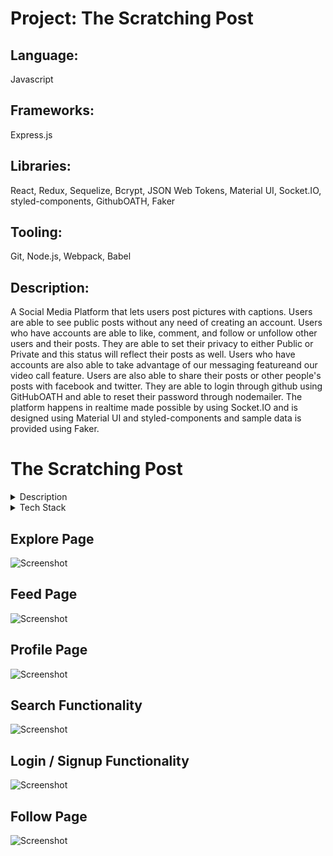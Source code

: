 # Project: The Scratching Post

## Language:
Javascript

## Frameworks:
Express.js

## Libraries:
React, Redux, Sequelize, Bcrypt, JSON Web Tokens, Material UI, Socket.IO, styled-components, GithubOATH, Faker
## Tooling:
Git, Node.js, Webpack, Babel

## Description:
A Social Media Platform that lets users post pictures with captions. Users are able to see public posts without any need of creating an account.
Users who have accounts are able to like, comment, and follow or unfollow other users and their posts.
They are able to set their privacy to either Public or Private and this status will reflect their posts as well.
Users who have accounts are also able to take advantage of our messaging featureand our video call feature.
Users are also able to share their posts or other people's posts with facebook and twitter.
They are able to login through github using GitHubOATH and able to reset their password through nodemailer.
The platform happens in realtime made possible by using Socket.IO and is designed using Material UI and styled-components and sample data is provided using Faker.

# The Scratching Post

<details>
    <summary>Description</summary>
    A Social Media Platform that lets users post pictures with captions. Users are able to see public posts without any need of creating an account.
    Users who have accounts are able to like, comment, and follow or unfollow other users and their posts.
    They are able to set their privacy to either Public or Private and this status will reflect their posts as well.
    Users who have accounts are also able to take advantage of our messaging featureand our video call feature.
    Users are also able to share their posts or other people's posts with facebook and twitter.
    They are able to login through github using GitHubOATH and able to reset their password through nodemailer.
    The platform happens in realtime made possible by using Socket.IO and is designed using Material UI and styled-components and sample data is provided using Faker.
</details>

<details>
    <summary>Tech Stack</summary>
    Javascript
    Express.js
    Node.js
    Git
    Webpack
    Babel
    React
    Redux
    Sequelize
    Bcrypt
    JSON Web Tokens
    Material UI
    Socket.IO
    styled-components
    Github OATH
    Faker
</details>


## Explore Page
![Screenshot](explore.png)

## Feed Page
![Screenshot](feed.png)

## Profile Page
![Screenshot](profilepage.png)

## Search Functionality
![Screenshot](search.png)

## Login / Signup Functionality
![Screenshot](login.png)

## Follow Page
![Screenshot](follow.png)